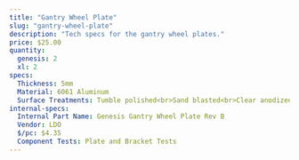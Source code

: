 ```yaml
---
title: "Gantry Wheel Plate"
slug: "gantry-wheel-plate"
description: "Tech specs for the gantry wheel plates."
price: $25.00
quantity:
  genesis: 2
  xl: 2
specs:
  Thickness: 5mm
  Material: 6061 Aluminum
  Surface Treatments: Tumble polished<br>Sand blasted<br>Clear anodized
internal-specs:
  Internal Part Name: Genesis Gantry Wheel Plate Rev B
  Vendor: LDO
  $/pc: $4.35
  Component Tests: Plate and Bracket Tests
---
```

